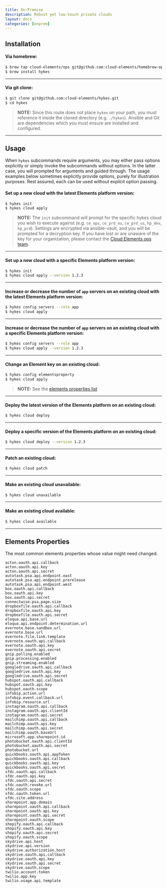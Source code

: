 ```yaml
---
title: On-Premise
description: Robust yet low-touch private clouds
layout: docs
categories: [onprem]
---
```


## Installation

#### Via homebrew:

```bash
$ brew tap cloud-elements/ops git@github.com:cloud-elements/homebrew-ops.git
$ brew install hykes
```

---

#### Via git clone:

```bash
$ git clone git@github.com:cloud-elements/hykes.git
$ cd hykes
```

> __NOTE:__ Since this route does not place `hykes` on your path, you must reference it inside the
cloned directory (e.g. `./hykes`). Ansible and Git are dependencies which you must ensure are
installed and configured.

---

## Usage
When `hykes` subcommands require arguments, you may either pass options explicitly or simply invoke
the subcommands without options. In the latter case, you will prompted for arguments and guided
through. The usage examples below sometimes explicitly provide options, purely for illustration
purposes. Rest assured, each can be used without explicit option passing.

#### Set up a new cloud with the latest Elements platform version:

```bash
$ hykes init
$ hykes cloud apply
```

> __NOTE:__ The `init` subcommand will prompt for the specific hykes cloud you wish to execute
against (e.g. `ce_ops`, `ce_prd_eu`, `ce_prd_us`, `hp_dev`, `hp_prd`). Settings are encrypted via
ansible-vault, and you will be prompted for a decryption key. If you have lost or are unaware of the
key for your organization, please contact the
[Cloud Elements ops team](mailto:elements-ops@cloud-elements.com).

---

#### Set up a new cloud with a specific Elements platform version:

```bash
$ hykes init
$ hykes cloud apply --version 1.2.3
```

---

#### Increase or decrease the number of `app` servers on an existing cloud with the latest Elements platform version:

```bash
$ hykes config servers --role app
$ hykes cloud apply
```

---

#### Increase or decrease the number of `app` servers on an existing cloud with a specific Elements platform version:

```bash
$ hykes config servers --role app
$ hykes cloud apply --version 1.2.3
```

---

#### Change an Element key on an existing cloud:

```bash
$ hykes config elementsproperty
$ hykes cloud apply
```

> __NOTE:__ See the [elements properties list](#elements-properties)

---

#### Deploy the latest version of the Elements platform on an existing cloud:

```bash
$ hykes cloud deploy
```

---

#### Deploy a specific version of the Elements platform on an existing cloud:

```bash
$ hykes cloud deploy --version 1.2.3
```

---

#### Patch an existing cloud:

```bash
$ hykes cloud patch
```

---

#### Make an existing cloud unavailable:

```bash
$ hykes cloud unavailable
```

---

#### Make an existing cloud available:

```bash
$ hykes cloud available
```

---

## Elements Properties

The most common elements properties whose value might need changed:

```
acton.oauth.api.callback
acton.oauth.api.key
acton.oauth.api.secret
autotask.psa.api.endpoint.east
autotask.psa.api.endpoint.prerelease
autotask.psa.api.endpoint.west
box.oauth.api.callback
box.oauth.api.key
box.oauth.api.secret
connectwise.psa.page.size
dropboxfile.oauth.api.callback
dropboxfile.oauth.api.key
dropboxfile.oauth.api.secret
eloqua.api.base.url
eloqua.api.endpoint.determination.url
evernote.base.sandbox.url
evernote.base.url
evernote.file.link.template
evernote.oauth.api.callback
evernote.oauth.api.key
evernote.oauth.api.secret
gnip.polling.enabled
gnip.processing.enabled
gnip.streaming.enabled
googledrive.oauth.api.callback
googledrive.oauth.api.key
googledrive.oauth.api.secret
hubspot.oauth.api.callback
hubspot.oauth.api.key
hubspot.oauth.scope
infobip.action.url
infobip.event.callback.url
infobip.resource.url
instagram.oauth.api.callback
instagram.oauth.api.clientId
instagram.oauth.api.secret
mailchimp.oauth.api.callback
mailchimp.oauth.api.key
mailchimp.oauth.api.secret
mailchimp.oauth.baseUrl
microsoft.app.sharepoint.id
photobucket.oauth.api.clientId
photobucket.oauth.api.secret
photobucket.url
quickbooks.oauth.api.appToken
quickbooks.oauth.api.callback
quickbooks.oauth.api.key
quickbooks.oauth.api.secret
sfdc.oauth.api.callback
sfdc.oauth.api.key
sfdc.oauth.api.secret
sfdc.oauth.revoke.url
sfdc.oauth.scope
sfdc.oauth.token.url
sfdc.site.address
sharepoint.app.domain
sharepoint.oauth.api.callback
sharepoint.oauth.api.key
sharepoint.oauth.api.secret
sharepoint.oauth.scope
shopify.oauth.api.callback
shopify.oauth.api.key
shopify.oauth.api.secret
shopify.oauth.scope
skydrive.api.host
skydrive.api.version
skydrive.authorization.host
skydrive.oauth.api.callback
skydrive.oauth.api.key
skydrive.oauth.api.secret
skydrive.oauth.scope
twilio.account.token
twilio.app.key
twilio.usage.api.template
```

